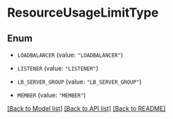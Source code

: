 # ResourceUsageLimitType

## Enum


* `LOADBALANCER` (value: `"LOADBALANCER"`)

* `LISTENER` (value: `"LISTENER"`)

* `LB_SERVER_GROUP` (value: `"LB_SERVER_GROUP"`)

* `MEMBER` (value: `"MEMBER"`)


[[Back to Model list]](../README.md#documentation-for-models) [[Back to API list]](../README.md#documentation-for-api-endpoints) [[Back to README]](../README.md)


